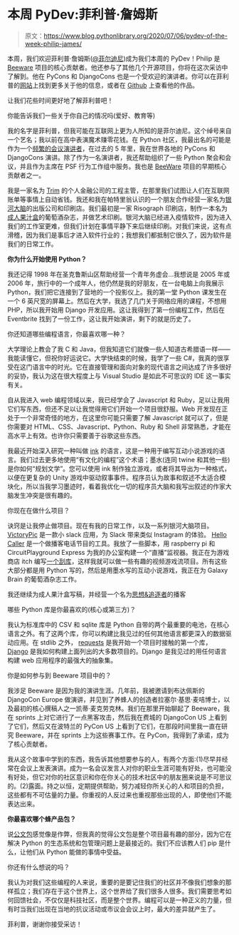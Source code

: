 # 本周 PyDev:菲利普·詹姆斯

> 原文：<https://www.blog.pythonlibrary.org/2020/07/06/pydev-of-the-week-philip-james/>

本周，我们欢迎菲利普·詹姆斯([@菲尔迪尼](https://twitter.com/phildini))成为我们本周的 PyDev！Philip 是 [Beeware](https://beeware.org/) 项目的核心贡献者。他还参与了其他几个开源项目，你将在这次采访中了解到。他在 PyCons 和 DjangoCons 也是一个受欢迎的演讲者。你可以在菲利普的[网站](http://phildini.net/)上找到更多关于他的信息，或者在 [Github](https://github.com/phildini) 上查看他的作品。

让我们花些时间更好地了解菲利普吧！

你能告诉我们一些关于你自己的情况吗(爱好、教育等)

我的名字是菲利普，但我可能在互联网上更为人所知的是菲尔迪尼。这个绰号来自一个艺名；我以前在高中表演魔术赚零花钱。在 Python 社区，我最出名的可能是作为一个[频繁的会议演讲者](https://pyvideo.org/speaker/philip-james.html)，在过去的 5 年里，我在世界各地的 PyCons 和 DjangoCons 演讲。除了作为一名演讲者，我还帮助组织了一些 Python 聚会和会议，并且作为主席在 PSF 行为工作组中服务。我也是 [BeeWare](https://beeware.org/) 项目的早期核心贡献者之一。

我是一家名为 [Trim](https://www.asktrim.com/) 的个人金融公司的工程主管，在那里我们试图让人们在互联网账单等事情上自动省钱。我还和我在帕特里翁认识的一个朋友合作经营一家名为[银河大脑](https://galaxybrain.co/)的出版公司和印刷店。我们最初是一家 Risograph 印刷店，制作一本名为[成人果汁盒](https://www.patreon.com/adultjuicebox)的葡萄酒杂志，并做艺术印刷。银河大脑已经进入疫情软件，因为进入我们的工作室更难，但我们计划在事情平静下来后继续印刷。对我们来说，这有点滑稽，因为我们是事后才进入软件行业的；我想我们都抵制它很久了，因为软件是我们的日常工作。

**你为什么开始使用 Python？**

我还记得 1998 年在圣克鲁斯山区帮助经营一个青年务虚会...我想说是 2005 年或 2006 年，旅行中的一个成年人，他仍然是我的好朋友，在一台电脑上向我展示 Python，我们把它连接到了营地的一个投影仪上。我的第一堂 Python 课发生在一个 6 英尺宽的屏幕上。然后在大学，我选了几门关于网络应用的课程，不想用 PHP，所以我开始用 Django 开发应用。这让我得到了第一份编程工作，然后在 Eventbrite 找到了一份工作，这让我开始演讲，剩下的就是历史了。

你还知道哪些编程语言，你最喜欢哪一种？

大学理论上教会了我 C 和 Java，但我知道它们就像一些人知道古希腊语一样——我能读懂它，但祝你好运说它。大学快结束的时候，我学了一些 C#，我真的很享受在这门语言中的时光。它在直接管理和面向对象的现代语言之间达成了许多很好的妥协，我认为这在很大程度上与 Visual Studio 是如此不可思议的 IDE 这一事实有关。

自从我进入 web 编程领域以来，我已经学会了 Javascript 和 Ruby，足以让我用它们写东西，但还不足以让我觉得用它们开始一个项目很舒服。Web 开发现在正处于一个非常奇怪的地方，在这里你可能只需要了解 Javascript 就可以了，但是你需要对 HTML、CSS、Javascript、Python、Ruby 和 Shell 非常熟悉，才能在高水平上有效。也许你只需要善于谷歌这些东西。

我最近开始深入研究一种叫做 [ink](https://www.inklestudios.com/ink/) 的语言，这是一种用于编写互动小说游戏的语言。我们过去更多地使用“有文化的编程”这个术语；墨水(连同 twine 和其他一些)是你如何“规划文学”。您可以使用 ink 制作独立游戏，或者将其导出为一种格式，以便在更复杂的 Unity 游戏中驱动叙事事件。程序员认为故事和叙述不太适合模块化，所以当我学习墨迹时，看着我优化一切的程序员大脑和我写出叙述的作家大脑发生冲突是很有趣的。

你现在在做什么项目？

诀窍是让我停止做项目。现在有我的日常工作，以及一系列银河大脑项目。 [VictoryPic](https://victorypic.app/) 是一款小 slack 应用，为 Slack 带来类似 Instagram 的体验。 [Hello Caller](https://hellocaller.app/) 是一个做播客电话节目的工具。我放了一些脚本，用 raspberry pi 和 CircuitPlayground Express 为我的办公室构建一个“直播”监视器。我正在为游戏商店 itch 编写[一个刮库](https://github.com/phildini/scratcher/)，这样我就可以做一些有趣的视频游戏流项目。所有这些大部分都是用 Python 写的，然后是用墨水写的互动小说游戏，我正在为 Galaxy Brain 的葡萄酒杂志工作。

我还继续为成人果汁盒写稿，并经营一个名为[思想&追逐者](https://pod.link/1499154938/)的播客

哪些 Python 库是你最喜欢的(核心或第三方)？

我认为标准库中的 CSV 和 sqlite 库是 Python 自带的两个最重要的电池，在核心语言之外。有了这两个库，你可以构建比我见过的任何其他语言都更深入的数据驱动应用。在 stdlib 之外， [requests](https://requests.readthedocs.io/en/master/) 是我开始一个项目时接触的第一个库， [Django](https://www.djangoproject.com/) 是我如何构建上面列出的大多数项目的。Django 是我见过的用任何语言构建 web 应用程序的最强大的抽象集。

你是如何参与到 Beeware 项目中的？

我涉足 Beeware 是因为我的演讲生涯。几年前，我被邀请到布达佩斯的 DjangoCon Europe 做演讲，并见到了养蜂人的创造者拉塞尔·基思·麦咭博士，以及最初的核心撰稿人之一凯蒂·麦克劳克林。我们在那里开始聊起了 Beeware，我在 sprints 上对它进行了一点黑客攻击，然后我在费城的 DjangoCon US 上看到了它们，然后又在波特兰的 PyCon US 上看到了它们，在那段时间里我一直在研究 Beeware，并在 sprints 上为这些赛事工作。在 PyCon，我得到了承诺，成为了核心贡献者。

我从这个故事中学到的东西，我告诉其他想要参与的人，有两个方面:(1)尽早并经常在会议上发表演讲。成为一名会议发言人对你的职业生涯可能有好处，也可能没有好处，但它对你的社区意识和你在你关心的技术社区中的朋友圈来说是不可思议的。(2)露面。持之以恒，定期提供帮助，努力减轻你所关心的人和项目的负担，这些都有不可估量的力量。你重视的人反过来也重视那些出现的人，即使他们不能表达出来。

**你最喜欢哪个蜂产品包？**

说[公文包](https://beeware.org/project/projects/tools/briefcase/)感觉像是作弊，但我真的觉得公文包是整个项目最有趣的部分，因为它在解决 Python 的生态系统和包管理问题上是最接近的。我们不应该教人们 pip 是什么，让他们从 Python 能做的事情中受益。

你还有什么想说的吗？

我认为对我们这些编程的人来说，重要的是要记住我们的社区并不像我们想象的那样孤立；我们存在于这个世界上，这个世界给了我们很多人很多。我们需要思考如何回馈社会，不仅仅是科技社区，而是整个世界。编程可以是一种正义的力量，但有时当我们出现在当地的抗议活动或市议会会议上时，最大的差异就产生了。

菲利普，谢谢你接受采访！
